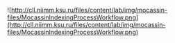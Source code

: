 ![http://cll.niimm.ksu.ru/files/content/lab/img/mocassin-files/MocassinIndexingProcessWorkflow.png](http://cll.niimm.ksu.ru/files/content/lab/img/mocassin-files/MocassinIndexingProcessWorkflow.png)